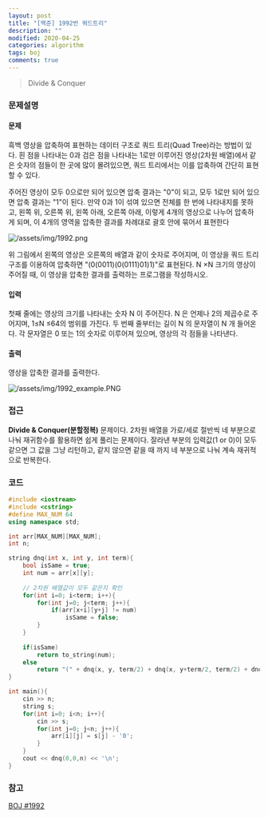```yaml
---
layout: post
title: "[백준] 1992번 쿼드트리"
description: ""
modified: 2020-04-25
categories: algorithm
tags: boj
comments: true
---
```


> Divide & Conquer

### 문제설명

#### 문제
흑백 영상을 압축하여 표현하는 데이터 구조로 쿼드 트리(Quad Tree)라는 방법이 있다. 흰 점을 나타내는 0과 검은 점을 나타내는 1로만 이루어진 영상(2차원 배열)에서 같은 숫자의 점들이 한 곳에 많이 몰려있으면, 쿼드 트리에서는 이를 압축하여 간단히 표현할 수 있다.

주어진 영상이 모두 0으로만 되어 있으면 압축 결과는 "0"이 되고, 모두 1로만 되어 있으면 압축 결과는 "1"이 된다. 만약 0과 1이 섞여 있으면 전체를 한 번에 나타내지를 못하고, 왼쪽 위, 오른쪽 위, 왼쪽 아래, 오른쪽 아래, 이렇게 4개의 영상으로 나누어 압축하게 되며, 이 4개의 영역을 압축한 결과를 차례대로 괄호 안에 묶어서 표현한다

![/assets/img/1992.png](https://cdn.jsdelivr.net/gh/ddamddi/ddamddi.github.io/assets/img/1992.png)

위 그림에서 왼쪽의 영상은 오른쪽의 배열과 같이 숫자로 주어지며, 이 영상을 쿼드 트리 구조를 이용하여 압축하면 "(0(0011)(0(0111)01)1)"로 표현된다.  N ×N 크기의 영상이 주어질 때, 이 영상을 압축한 결과를 출력하는 프로그램을 작성하시오.

#### 입력
첫째 줄에는 영상의 크기를 나타내는 숫자 N 이 주어진다. N 은 언제나 2의 제곱수로 주어지며, 1≤N ≤64의 범위를 가진다. 두 번째 줄부터는 길이 N 의 문자열이 N 개 들어온다. 각 문자열은 0 또는 1의 숫자로 이루어져 있으며, 영상의 각 점들을 나타낸다.

#### 출력
영상을 압축한 결과를 출력한다.

![/assets/img/1992_example.PNG](https://cdn.jsdelivr.net/gh/ddamddi/ddamddi.github.io/assets/img/1992_example.PNG)

### 접근
**Divide & Conquer(분할정복)** 문제이다. 2차원 배열을 가로/세로 절반씩 네 부분으로 나눠 재귀함수를 활용하면 쉽게 풀리는 문제이다. 잘라낸 부분의 입력값(1 or 0)이 모두 같으면 그 값을 그냥 리턴하고, 같지 않으면 같을 때 까지 네 부분으로 나눠 계속 재귀적으로 반복한다.


### 코드
```cpp
#include <iostream>
#include <cstring>
#define MAX_NUM 64
using namespace std;

int arr[MAX_NUM][MAX_NUM];
int n;

string dnq(int x, int y, int term){
	bool isSame = true;
	int num = arr[x][y];
	
    // 2차원 배열값이 모두 같은지 확인
	for(int i=0; i<term; i++){
		for(int j=0; j<term; j++){
			if(arr[x+i][y+j] != num)
				isSame = false;
		}
	}
	
	if(isSame)
		return to_string(num);
	else
		return "(" + dnq(x, y, term/2) + dnq(x, y+term/2, term/2) + dnq(x+term/2, y, term/2) + dnq(x+term/2, y+term/2, term/2) + ")";
}

int main(){
	cin >> n;
	string s;
	for(int i=0; i<n; i++){
		cin >> s;
		for(int j=0; j<n; j++){
			arr[i][j] = s[j] - '0';
		}
	}
	cout << dnq(0,0,n) << '\n';
}
```

### 참고
[BOJ #1992](https://www.acmicpc.net/problem/1992)  
